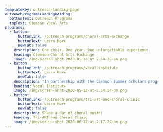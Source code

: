 ```yaml
---
templateKey: outreach-landing-page
outreachProgramsLandingHeading:
  bottomText: Outreach Programs
  topText: Clemson Vocal Arts
programs:
  - button:
      buttonLink: /outreach-programs/choral-arts-exchange
      buttonText: Learn More
      newTab: false
    description: One choir. One year. One unforgettable experience.
    heading: Clemson Choral Arts Exchange
    image: /img/screen-shot-2020-05-13-at-2.54.36-pm.png
  - button:
      buttonLink: /outreach-programs/vocal-institute
      buttonText: Learn More
      newTab: false
    description: "In partnership with the Clemson Summer Scholars program for rising 9th -\t 12th graders\t"
    heading: Vocal Institute
    image: /img/screen-shot-2020-05-13-at-2.54.54-pm.png
  - button:
      buttonLink: /outreach-programs/tri-art-and-choral-clinic
      buttonText: Learn More
      newTab: false
    description: Share a day of choral music!
    heading: Tri-ART and Choral Clinic
    image: /img/screen-shot-2020-06-12-at-2.17.24-pm.png
---
```


